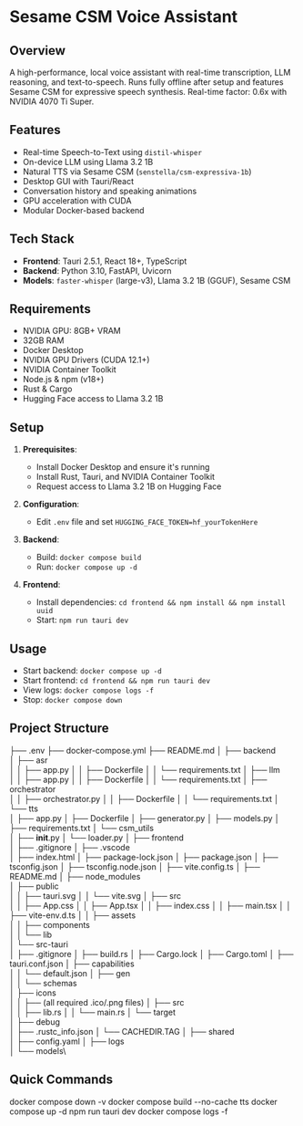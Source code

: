 # Sesame CSM Voice Assistant

## Overview
A high-performance, local voice assistant with real-time transcription, LLM reasoning, and text-to-speech. Runs fully offline after setup and features Sesame CSM for expressive speech synthesis. Real-time factor: 0.6x with NVIDIA 4070 Ti Super.

## Features
- Real-time Speech-to-Text using `distil-whisper`
- On-device LLM using Llama 3.2 1B 
- Natural TTS via Sesame CSM (`senstella/csm-expressiva-1b`)
- Desktop GUI with Tauri/React
- Conversation history and speaking animations
- GPU acceleration with CUDA
- Modular Docker-based backend

## Tech Stack
- **Frontend**: Tauri 2.5.1, React 18+, TypeScript
- **Backend**: Python 3.10, FastAPI, Uvicorn
- **Models**: `faster-whisper` (large-v3), Llama 3.2 1B (GGUF), Sesame CSM

## Requirements
- NVIDIA GPU: 8GB+ VRAM
- 32GB RAM
- Docker Desktop
- NVIDIA GPU Drivers (CUDA 12.1+)
- NVIDIA Container Toolkit
- Node.js & npm (v18+)
- Rust & Cargo
- Hugging Face access to Llama 3.2 1B

## Setup
1. **Prerequisites**:
   - Install Docker Desktop and ensure it's running
   - Install Rust, Tauri, and NVIDIA Container Toolkit
   - Request access to Llama 3.2 1B on Hugging Face

2. **Configuration**:
   - Edit `.env` file and set `HUGGING_FACE_TOKEN=hf_yourTokenHere`

3. **Backend**:
   - Build: `docker compose build`
   - Run: `docker compose up -d`

4. **Frontend**:
   - Install dependencies: `cd frontend && npm install && npm install uuid`
   - Start: `npm run tauri dev`

## Usage
- Start backend: `docker compose up -d`
- Start frontend: `cd frontend && npm run tauri dev`
- View logs: `docker compose logs -f`
- Stop: `docker compose down`



## Project Structure

├── .env
├── docker-compose.yml
├── README.md
│
├── backend\
│   ├── asr\
│   │   ├── app.py
│   │   ├── Dockerfile
│   │   └── requirements.txt
│   ├── llm\
│   │   ├── app.py
│   │   ├── Dockerfile
│   │   └── requirements.txt
│   ├── orchestrator\
│   │   ├── orchestrator.py
│   │   ├── Dockerfile
│   │   └── requirements.txt
│   └── tts\
│       ├── app.py
│       ├── Dockerfile
│       ├── generator.py
│       ├── models.py
│       ├── requirements.txt
│       └── csm_utils\
│           ├── __init__.py
│           └── loader.py
│
├── frontend\
│   ├── .gitignore
│   ├── .vscode\
│   ├── index.html
│   ├── package-lock.json
│   ├── package.json
│   ├── tsconfig.json
│   ├── tsconfig.node.json
│   ├── vite.config.ts
│   ├── README.md
│   ├── node_modules\
│   ├── public\
│   │   ├── tauri.svg
│   │   └── vite.svg
│   ├── src\
│   │   ├── App.css
│   │   ├── App.tsx
│   │   ├── index.css
│   │   ├── main.tsx
│   │   ├── vite-env.d.ts
│   │   ├── assets\
│   │   ├── components\
│   │   └── lib\
│   └── src-tauri\
│       ├── .gitignore
│       ├── build.rs
│       ├── Cargo.lock
│       ├── Cargo.toml
│       ├── tauri.conf.json
│       ├── capabilities\
│       │   └── default.json
│       ├── gen\
│       │   └── schemas\
│       ├── icons\
│       │   ├── (all required .ico/.png files)
│       ├── src\
│       │   ├── lib.rs
│       │   └── main.rs
│       └── target\
│           ├── debug\
│           ├── .rustc_info.json
│           └── CACHEDIR.TAG
│
├── shared\
│   ├── config.yaml
│   ├── logs\
│   └── models\



## Quick Commands


docker compose down -v
docker compose build --no-cache tts
docker compose up -d
npm run tauri dev
docker compose logs -f


